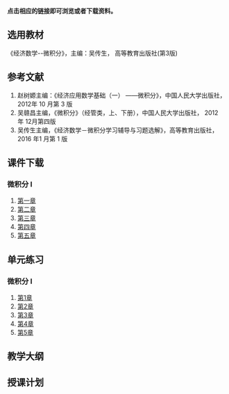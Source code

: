 **点击相应的链接即可浏览或者下载资料。**

## 选用教材

《经济数学--微积分》，主编：吴传生， 高等教育出版社(第3版)

## 参考文献

1. 赵树嫄主编：《经济应用数学基础（一） ——微积分》，中国人民大学出版社， 2012年 10 月第 3 版
2. 吴赣昌主编，《微积分》（经管类，上、下册），中国人民大学出版社， 2012 年 12月第四版
3. 吴传生主编，《经济数学－微积分学习辅导与习题选解》，高等教育出版社， 2016 年1 月第 1 版  

## 课件下载

### 微积分 I

1. <a href='./docs/ppt_chap1.pdf'>第一章</a> 
2. <a href='./docs/ppt_chap2.pdf'>第二章</a>
3. <a href='./docs/ppt_chap3.pdf'>第三章</a> 
4. <a href='./docs/ppt_chap4.pdf'>第四章</a>
5. <a href='./docs/ppt_chap5.pdf'>第五章</a>   

## 单元练习

### 微积分 I

1. <a href='./docs/xsim_chap1.pdf'>第1章</a> 
2. <a href='./docs/xsim_chap2.pdf'>第2章</a>
3. <a href='./docs/xsim_chap3.pdf'>第3章</a>
4. <a href='./docs/xsim_chap4.pdf'>第4章</a>
5. <a href='./docs/xsim_chap5.pdf'>第5章</a>

## 教学大纲



## 授课计划

